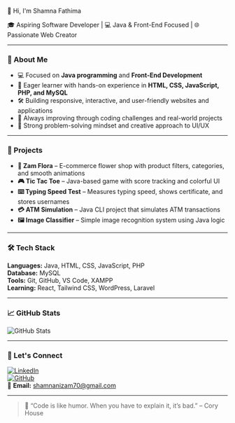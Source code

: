  👋 Hi, I'm Shamna Fathima

🎓 Aspiring Software Developer | 💻 Java & Front-End Focused | 🌐 Passionate Web Creator

---

### 🚀 About Me

- 💻 Focused on **Java programming** and **Front-End Development**
- 🌱 Eager learner with hands-on experience in **HTML, CSS, JavaScript, PHP, and MySQL**
- 🛠️ Building responsive, interactive, and user-friendly websites and applications
- 🔁 Always improving through coding challenges and real-world projects
- 🧠 Strong problem-solving mindset and creative approach to UI/UX

---

### 💼 Projects

- **🌸 Zam Flora** – E-commerce flower shop with product filters, categories, and smooth animations  
- **🎮 Tic Tac Toe** – Java-based game with score tracking and colorful UI  
- **⌨️ Typing Speed Test** – Measures typing speed, shows certificate, and stores usernames  
- **💳 ATM Simulation** – Java CLI project that simulates ATM transactions  
- **🖼️ Image Classifier** – Simple image recognition system using Java logic

---

### 🛠️ Tech Stack

**Languages:** Java, HTML, CSS, JavaScript, PHP  
**Database:** MySQL  
**Tools:** Git, GitHub, VS Code, XAMPP  
**Learning:** React, Tailwind CSS, WordPress, Laravel

---

### 📈 GitHub Stats

![GitHub Stats](https://github-readme-stats.vercel.app/api?username=ShamnaFathima&show_icons=true&theme=radical)

---

### 🤝 Let's Connect

[![LinkedIn](https://img.shields.io/badge/-LinkedIn-blue?style=flat-square&logo=linkedin)](https://www.linkedin.com/in/shamna-fathima-n-0745202b0)  
[![GitHub](https://img.shields.io/badge/-GitHub-black?style=flat-square&logo=github)](https://github.com/ShamnaFathima)  
📧 **Email:** shamnanizam70@gmail.com

---

> 💬 “Code is like humor. When you have to explain it, it’s bad.” – Cory House


<!--
**ShamnaFathima/ShamnaFathima** is a ✨ _special_ ✨ repository because its `README.md` (this file) appears on your GitHub profile.

Here are some ideas to get you started:

- 🔭 I’m currently working on ...
- 🌱 I’m currently learning ...
- 👯 I’m looking to collaborate on ...
- 🤔 I’m looking for help with ...
- 💬 Ask me about ...
- 📫 How to reach me: ...
- 😄 Pronouns: ...
- ⚡ Fun fact: ...
-->
